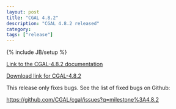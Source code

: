 ```yaml
---
layout: post
title: "CGAL 4.8.2"
description: "CGAL 4.8.2 released"
category: 
tags: ["release"]
---
```

{% include JB/setup %}

<a href="http://doc.cgal.org/4.8.2/Manual/index.html">Link to the
CGAL-4.8.2 documentation</a>

<a href="/download/4.8.2">Download link for CGAL-4.8.2</a>

  <p>This release only fixes bugs. See the list of fixed bugs on Github:</p>
  <p><a href="https://github.com/CGAL/cgal/issues?q=milestone%3A4.8.2">
    https://github.com/CGAL/cgal/issues?q=milestone%3A4.8.2
  </a></p>

